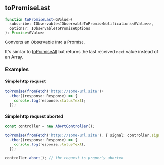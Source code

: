 ## toPromiseLast

```ts
function toPromiseLast<GValue>(
  subscribe: IObservable<IObservableToPromiseNotifications<GValue>>,
  options?: IObservableToPromiseOptions
): Promise<GValue>
```

Converts an Observable into a Promise.

It's similar to [toPromiseAll](../all/to-promise-all.md) but returns the last received `next` value instead of an Array.

### Examples

#### Simple http request

```ts
toPromise(fromFetch('https://some-url.site'))
  .then((response: Response) => {
    console.log(response.statusText);
  });
```

#### Simple http request aborted

```ts
const controller = new AbortController();

toPromise(fromFetch('https://some-url.site'), { signal: controller.signal })
  .then((response: Response) => {
    console.log(response.statusText);
  });

controller.abort(); // the request is properly aborted
```

